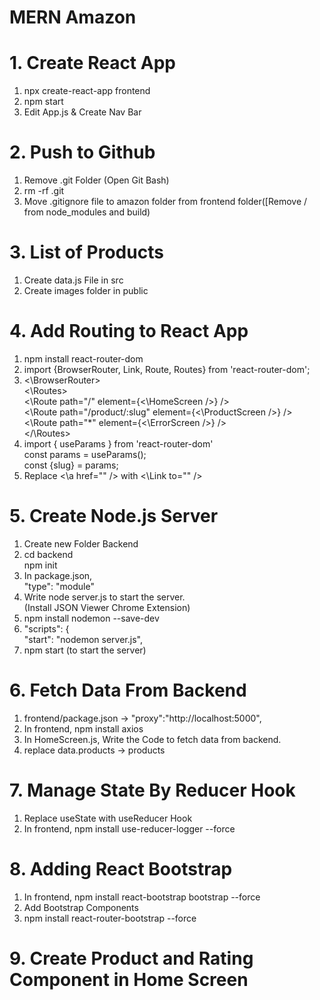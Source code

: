 # MERN Amazon

# 1. Create React App
1. npx create-react-app frontend
2. npm start
3. Edit App.js & Create Nav Bar

# 2. Push to Github
1. Remove .git Folder (Open Git Bash)
2. rm -rf .git
3. Move .gitignore file to amazon folder from frontend folder([Remove / from node_modules and build)

# 3. List of Products
1. Create data.js File in src
2. Create images folder in public

# 4. Add Routing to React App
1. npm install react-router-dom
2. import {BrowserRouter, Link, Route, Routes} from 'react-router-dom';
3. <\BrowserRouter> <br>
        <\Routes> <br>
            <\Route path="/" element={<\HomeScreen />} /> <br>
            <\Route path="/product/:slug" element={<\ProductScreen />} /> <br>
            <\Route path="*" element={<\ErrorScreen />} /> <br>
        </\Routes> <br>
4. import { useParams } from 'react-router-dom' <br>
    const params = useParams(); <br>
    const {slug} = params; <br>
5. Replace <\a href="" /> with <\Link to="" />

# 5. Create Node.js Server
1. Create new Folder Backend
2. cd backend <br>
    npm init
3. In package.json, <br>
    "type": "module"
4. Write node server.js to start the server. <br>
    (Install JSON Viewer Chrome Extension)
5. npm install nodemon --save-dev
6. "scripts": { <br>
    "start": "nodemon server.js",
7. npm start (to start the server)

# 6. Fetch Data From Backend
1. frontend/package.json -> "proxy":"http://localhost:5000",
2. In frontend, npm install axios
3. In HomeScreen.js, Write the Code to fetch data from backend.
5. replace data.products -> products

# 7. Manage State By Reducer Hook
1. Replace useState with useReducer Hook
2. In frontend, npm install use-reducer-logger --force

# 8. Adding React Bootstrap
1. In frontend, npm install react-bootstrap bootstrap --force
2. Add Bootstrap Components
3. npm install react-router-bootstrap --force

# 9. Create Product and Rating Component in Home Screen
